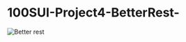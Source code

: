 # 100SUI-Project4-BetterRest-

![Better rest](https://github.com/Artemaj9/100SUI-Project4-BetterRest-/assets/104516847/6a156dfd-75f3-40a3-9a2e-95b88bef7a44)
